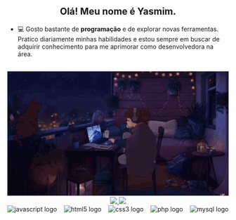 <h2 align="center">Olá! Meu nome é Yasmim.</h2>

- 💻 Gosto bastante de **programação** e de explorar novas ferramentas. Pratico diariamente minhas habilidades e estou sempre em buscar de adquirir conhecimento para me aprimorar como desenvolvedora na área.
<br/>

<div align="center">
  <img src="gif/212750155-3ceddfbd-19d3-40a3-87af-8d329c8323c4.gif" width="850"/>
  
<br/>

  <a href="https://github.com/yasmklly">
    <img height="160px" src="https://github-readme-stats.vercel.app/api?username=yasmklly&show_icons=true&theme=dracula&include_all_commits=true&count_private=true"/>
    <img height="160px" src="https://github-readme-stats.vercel.app/api/top-langs/?username=yasmklly&layout=compact&langs_count=7&theme=dracula"/>
  </a>

  <br/>

  <div>
    <img src="https://cdn.jsdelivr.net/gh/devicons/devicon/icons/javascript/javascript-original.svg" height="40" alt="javascript logo"/>
    &nbsp;&nbsp;
    <img src="https://cdn.jsdelivr.net/gh/devicons/devicon/icons/html5/html5-original.svg" height="40" alt="html5 logo"/>
    &nbsp;&nbsp;
    <img src="https://cdn.jsdelivr.net/gh/devicons/devicon/icons/css3/css3-original.svg" height="40" alt="css3 logo"/>
    &nbsp;&nbsp;
    <img src="https://cdn.jsdelivr.net/gh/devicons/devicon/icons/php/php-original.svg" height="40" alt="php logo"/>
    &nbsp;&nbsp;
    <img src="https://cdn.jsdelivr.net/gh/devicons/devicon/icons/mysql/mysql-original.svg" height="40" alt="mysql logo"/>
  </div>
  
</div>

